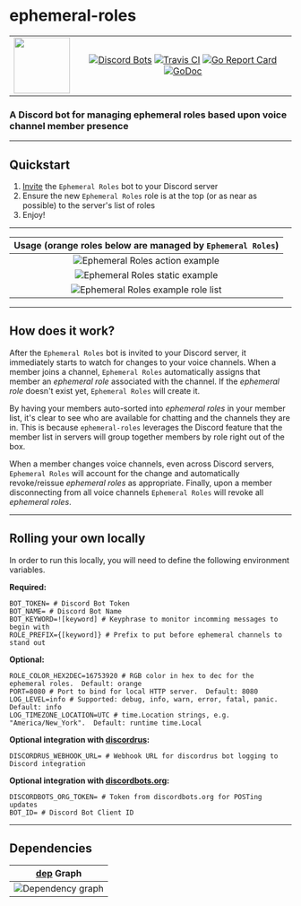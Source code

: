 # ephemeral-roles
| | |
| :------: | :------: |
| <img src="https://raw.githubusercontent.com/ewohltman/ephemeral-roles/master/res/logo_Testa_anatomica_(1854)_-_Filippo_Balbi.jpg" width="100"> | [![Discord Bots](https://discordbots.org/api/widget/status/392419127626694676.svg)](https://discordbots.org/bot/392419127626694676) [![Travis CI](https://travis-ci.org/ewohltman/ephemeral-roles.svg?branch=master)](https://travis-ci.org/ewohltman/ephemeral-roles.svg?branch=master) [![Go Report Card](https://goreportcard.com/badge/github.com/ewohltman/ephemeral-roles)](https://goreportcard.com/report/github.com/ewohltman/ephemeral-roles) [![GoDoc](https://godoc.org/github.com/ewohltman/ephemeral-roles/pkg?status.svg)](https://godoc.org/github.com/ewohltman/ephemeral-roles/pkg) |

### A Discord bot for managing ephemeral roles based upon voice channel member presence

----

## Quickstart

1. [Invite](https://discordapp.com/oauth2/authorize?client_id=392419127626694676&scope=bot&permissions=268435456) the `Ephemeral Roles` bot to your Discord server
2. Ensure the new `Ephemeral Roles` role is at the top (or as near as possible) to the server's list of roles
4. Enjoy!

----

| Usage \(orange roles below are managed by `Ephemeral Roles`\) |
| :------: |
| ![Ephemeral Roles action example](https://raw.githubusercontent.com/ewohltman/ephemeral-roles/master/res/action.gif) |
| ![Ephemeral Roles static example](https://raw.githubusercontent.com/ewohltman/ephemeral-roles/master/res/static.png) |
| ![Ephemeral Roles example role list](https://raw.githubusercontent.com/ewohltman/ephemeral-roles/master/res/roles.png) |

----

## How does it work?

After the `Ephemeral Roles` bot is invited to your Discord server, it
immediately starts to watch for changes to your voice channels.  When a member
joins a channel, `Ephemeral Roles` automatically assigns that member an
*ephemeral role* associated with the channel.  If the *ephemeral role* doesn't
exist yet, `Ephemeral Roles` will create it.

By having your members auto-sorted into *ephemeral roles* in your member list,
it's clear to see who are available for chatting and the channels they are in.
This is because `ephemeral-roles` leverages the Discord feature that the member
list in servers will group together members by role right out of the box.

When a member changes voice channels, even across Discord servers,
`Ephemeral Roles` will account for the change and automatically revoke/reissue
*ephemeral roles* as appropriate.  Finally, upon a member disconnecting from
all voice channels `Ephemeral Roles` will revoke all *ephemeral roles*.

----

## Rolling your own locally
 
In order to run this locally, you will need to define the following environment
variables.

**Required:**
```
BOT_TOKEN= # Discord Bot Token
BOT_NAME= # Discord Bot Name
BOT_KEYWORD=![keyword] # Keyphrase to monitor incomming messages to begin with
ROLE_PREFIX={[keyword]} # Prefix to put before ephemeral channels to stand out
```

**Optional:**
```
ROLE_COLOR_HEX2DEC=16753920 # RGB color in hex to dec for the ephemeral roles.  Default: orange
PORT=8080 # Port to bind for local HTTP server.  Default: 8080
LOG_LEVEL=info # Supported: debug, info, warn, error, fatal, panic.  Default: info
LOG_TIMEZONE_LOCATION=UTC # time.Location strings, e.g. "America/New_York".  Default: runtime time.Local

```

**Optional integration with [discordrus](https://github.com/kz/discordrus):**
```
DISCORDRUS_WEBHOOK_URL= # Webhook URL for discordrus bot logging to Discord integration
```

**Optional integration with [discordbots.org](https://discordbots.org/):**
```
DISCORDBOTS_ORG_TOKEN= # Token from discordbots.org for POSTing updates
BOT_ID= # Discord Bot Client ID
```

----

## Dependencies

| [dep](https://github.com/golang/dep) Graph |
| :------: |
| ![Dependency graph](https://raw.githubusercontent.com/ewohltman/ephemeral-roles/master/dep_status_visual.png) |
